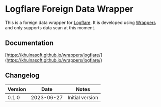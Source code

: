 # Logflare Foreign Data Wrapper

This is a foreign data wrapper for [Logflare](https://logflare.app/). It is developed using [Wrappers](https://github.com/khulnasoft/wrappers) and only supports data scan at this moment.

## Documentation

[https://khulnasoft.github.io/wrappers/logflare/](https://khulnasoft.github.io/wrappers/logflare/)

## Changelog

| Version | Date       | Notes                                                |
| ------- | ---------- | ---------------------------------------------------- |
| 0.1.0   | 2023-06-27 | Initial version                                      |
